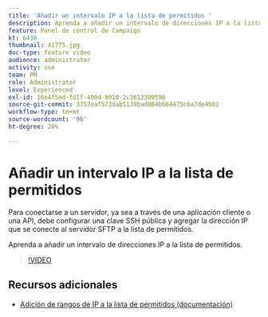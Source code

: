 ```yaml
---
title: 'Añadir un intervalo IP a la lista de permitidos '
description: Aprenda a añadir un intervalo de direcciones IP a la lista de permitidos.
feature: Panel de control de Campaign
kt: 6430
thumbnail: 41775.jpg
doc-type: feature video
audience: administrator
activity: use
team: PM
role: Administrator
level: Experienced
exl-id: 16e4f5ed-fd1f-400d-8010-2c1612399596
source-git-commit: 3757eaf573dab5139bad084b664475c6a7de4b02
workflow-type: tm+mt
source-wordcount: '96'
ht-degree: 20%

---
```


# Añadir un intervalo IP a la lista de permitidos

Para conectarse a un servidor, ya sea a través de una aplicación cliente o una API, debe configurar una clave SSH pública y agregar la dirección IP que se conecte al servidor SFTP a la lista de permitidos.

Aprenda a añadir un intervalo de direcciones IP a la lista de permitidos.

>[!VIDEO](https://video.tv.adobe.com/v/41775?quality=12)

## Recursos adicionales

* [Adición de rangos de IP a la lista de permitidos (documentación)](https://experienceleague.adobe.com/docs/control-panel/using/sftp-management/ip-range-allow-listing.html)
